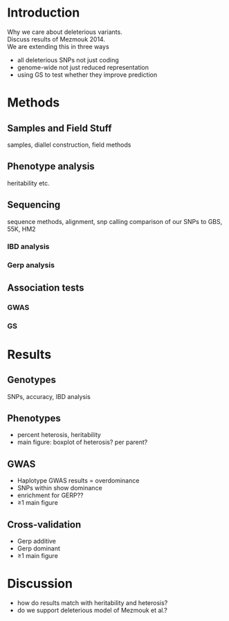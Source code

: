 # Introduction

Why we care about deleterious variants.  
Discuss results of Mezmouk 2014.   
We are extending this in three ways  

  * all deleterious SNPs not just coding  
  * genome-wide not just reduced representation  
  * using GS to test whether they improve prediction  

# Methods

## Samples and Field Stuff

samples, diallel construction, field methods

## Phenotype analysis

heritability etc.

## Sequencing

sequence methods, alignment, snp calling
comparison of our SNPs to GBS, 55K, HM2

### IBD analysis

### Gerp analysis

## Association tests

### GWAS

### GS

# Results

## Genotypes

SNPs, accuracy, IBD analysis

## Phenotypes

 * percent heterosis, heritability  
 * main figure: boxplot of heterosis? per parent?

## GWAS

 * Haplotype GWAS results = overdominance
 * SNPs within show dominance
 * enrichment for GERP??
 * ≥1 main figure

## Cross-validation

 * Gerp additive
 * Gerp dominant
 * ≥1 main figure
 
# Discussion

 * how do results match with heritability and heterosis?
 * do we support deleterious model of Mezmouk et al.?


